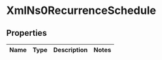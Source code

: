 
# XmlNs0RecurrenceSchedule

## Properties
Name | Type | Description | Notes
------------ | ------------- | ------------- | -------------



